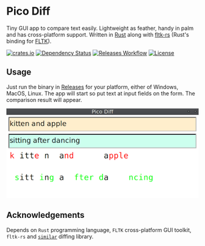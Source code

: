 # Pico Diff

Tiny GUI app to compare text easily. Lightweight as feather, handy in palm and has cross-platform support. Written in [Rust](https://www.rust-lang.org/) along with [fltk-rs](https://github.com/fltk-rs/fltk-rs) (Rust's binding for [FLTK](https://www.fltk.org/)).

[![crates.io](https://img.shields.io/crates/v/picodiff?label=latest)](https://crates.io/crates/picodiff)
[![Dependency Status](https://deps.rs/crate/picodiff/latest/status.svg)](https://deps.rs/crate/picodiff/latest)
[![Releases Workflow](https://github.com/nabbisen/picodiff/actions/workflows/release.yml/badge.svg)](https://github.com/nabbisen/picodiff/actions/workflows/)
[![License](https://img.shields.io/github/license/nabbisen/picodiff)](https://github.com/nabbisen/picodiff/blob/main/LICENSE)

## Usage

Just run the binary in [Releases](../../releases) for your platform, either of Windows, MacOS, Linux. The app will start so put text at input fields on the form. The comparison result will appear.

![comparison result](.docs-assets/comparison-result.png)

## Acknowledgements

Depends on `Rust` programming language, `FLTK` cross-platform GUI toolkit, `fltk-rs` and [`similar`](https://github.com/mitsuhiko/similar) diffing library.
